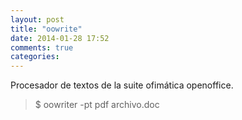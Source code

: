 ```yaml
---
layout: post
title: "oowrite"
date: 2014-01-28 17:52
comments: true
categories: 
---
```

Procesador de textos de la suite ofimática openoffice.

>$ oowriter -pt pdf archivo.doc

